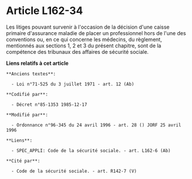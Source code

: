 # Article L162-34

Les litiges pouvant survenir à l'occasion de la décision d'une caisse primaire d'assurance maladie de placer un professionnel
hors de l'une des conventions ou, en ce qui concerne les médecins, du règlement, mentionnés aux sections 1, 2 et 3 du présent
chapitre, sont de la compétence des tribunaux des affaires de sécurité sociale.

**Liens relatifs à cet article**

	**Anciens textes**:

	  - Loi n°71-525 du 3 juillet 1971 - art. 12 (Ab)

	**Codifié par**:

	  - Décret n°85-1353 1985-12-17

	**Modifié par**:

	  - Ordonnance n°96-345 du 24 avril 1996 - art. 28 () JORF 25 avril 1996

	**Liens**:

	  - SPEC_APPLI: Code de la sécurité sociale. - art. L162-6 (Ab)

	**Cité par**:

	  - Code de la sécurité sociale. - art. R142-7 (V)
